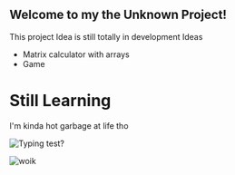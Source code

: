 ## Welcome to my the Unknown Project!

This project Idea is still totally in development
  Ideas
  * Matrix calculator with arrays
  * Game

# Still Learning
I'm kinda hot garbage at life tho

![Typing test?](https://github.com/Tyler-Roa/Portfolio2021/blob/master/images/animeglasses.jpg?raw=true)

![woik](https://github.com/Tyler-Roa/Portfolio2021/blob/master/images/work.jpg?raw=true)
